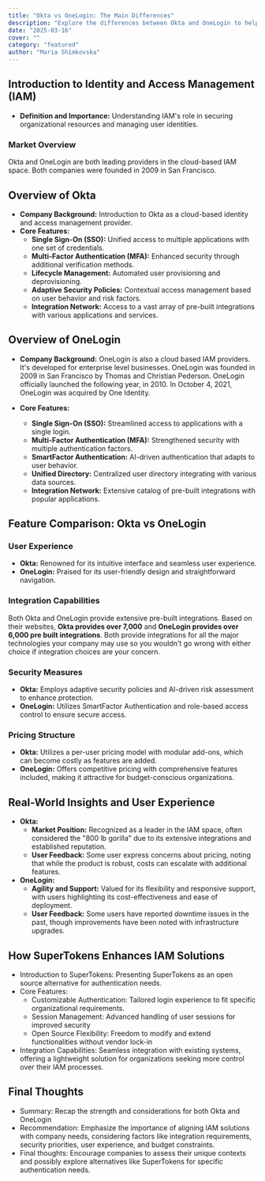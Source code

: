 ```yaml
---
title: "Okta vs OneLogin: The Main Differences"
description: "Explore the differences between Okta and OneLogin to help you choose the right IAM solution."
date: "2025-03-16"
cover: ""
category: "featured"
author: "Maria Shimkovska"
---
```


## Introduction to Identity and Access Management (IAM)

- **Definition and Importance:** Understanding IAM's role in securing organizational resources and managing user identities.

### Market Overview
Okta and OneLogin are both leading providers in the cloud-based IAM space. 
Both companies were founded in 2009 in San Francisco. 

## Overview of Okta 
- **Company Background:** Introduction to Okta as a cloud-based identity and access management provider.
- **Core Features:** 
    - **Single Sign-On (SSO):** Unified access to multiple applications with one set of credentials.
    - **Multi-Factor Authentication (MFA):** Enhanced security through additional verification methods.
    - **Lifecycle Management:** Automated user provisioning and deprovisioning.
    - **Adaptive Security Policies:** Contextual access management based on user behavior and risk factors.
    - **Integration Network:** Access to a vast array of pre-built integrations with various applications and services.

## Overview of OneLogin
- **Company Background:** OneLogin is also a cloud based IAM providers. It's developed for enterprise level businesses. OneLogin was founded in 2009 in San Francisco by Thomas and Christian Pederson. OneLogin officially launched the following year, in 2010. In October 4, 2021, OneLogin was acquired by One Identity. 

- **Core Features:**
    - **Single Sign-On (SSO):** Streamlined access to applications with a single login.
    - **Multi-Factor Authentication (MFA):** Strengthened security with multiple authentication factors.
    - **SmartFactor Authentication:** AI-driven authentication that adapts to user behavior.
    - **Unified Directory:** Centralized user directory integrating with various data sources.
    - **Integration Network:** Extensive catalog of pre-built integrations with popular applications.

## Feature Comparison: Okta vs OneLogin

### User Experience
- **Okta:** Renowned for its intuitive interface and seamless user experience.
- **OneLogin:** Praised for its user-friendly design and straightforward navigation.

### Integration Capabilities

Both Okta and OneLogin provide extensive pre-built integrations. Based on their websites, **Okta provides over 7,000** and **OneLogin provides over 6,000 pre built integrations**. Both provide integrations for all the major technologies your company may use so you wouldn't go wrong with either choice if integration choices are your concern. 

### Security Measures
- **Okta:** Employs adaptive security policies and AI-driven risk assessment to enhance protection.
- **OneLogin:** Utilizes SmartFactor Authentication and role-based access control to ensure secure access.

### Pricing Structure
- **Okta:** Utilizes a per-user pricing model with modular add-ons, which can become costly as features are added.
- **OneLogin:** Offers competitive pricing with comprehensive features included, making it attractive for budget-conscious organizations.

## Real-World Insights and User Experience 
- **Okta:**
    - **Market Position:** Recognized as a leader in the IAM space, often considered the "800 lb gorilla" due to its extensive integrations and established reputation. 
    - **User Feedback:** Some user express concerns about pricing, noting that while the product is robust, costs can escalate with additional features. 
- **OneLogin:** 
    - **Agility and Support:** Valued for its flexibility and responsive support, with users highlighting its cost-effectiveness and ease of deployment. 
    - **User Feedback:** Some users have reported downtime issues in the past, though improvements have been noted with infrastructure upgrades. 

## How SuperTokens Enhances IAM Solutions 
- Introduction to SuperTokens: Presenting SuperTokens as an open source alternative for authentication needs. 
- Core Features: 
    - Customizable Authentication: Tailored login experience to fit specific organizational requirements. 
    - Session Management: Advanced handling of user sessions for improved security 
    - Open Source Flexibility: Freedom to modify and extend functionalities without vendor lock-in
- Integration Capabilities: Seamless integration with existing systems, offering a lightweight solution for organizations seeking more control over their IAM processes. 

## Final Thoughts
- Summary: Recap the strength and considerations for both Okta and OneLogin
- Recommendation: Emphasize the importance of aligning IAM solutions with company needs, considering factors like integration requirements, security priorities, user experience, and budget constraints.
- Final thoughts: Encourage companies to assess their unique contexts and possibly explore alternatives like SuperTokens for specific authentication needs. 

